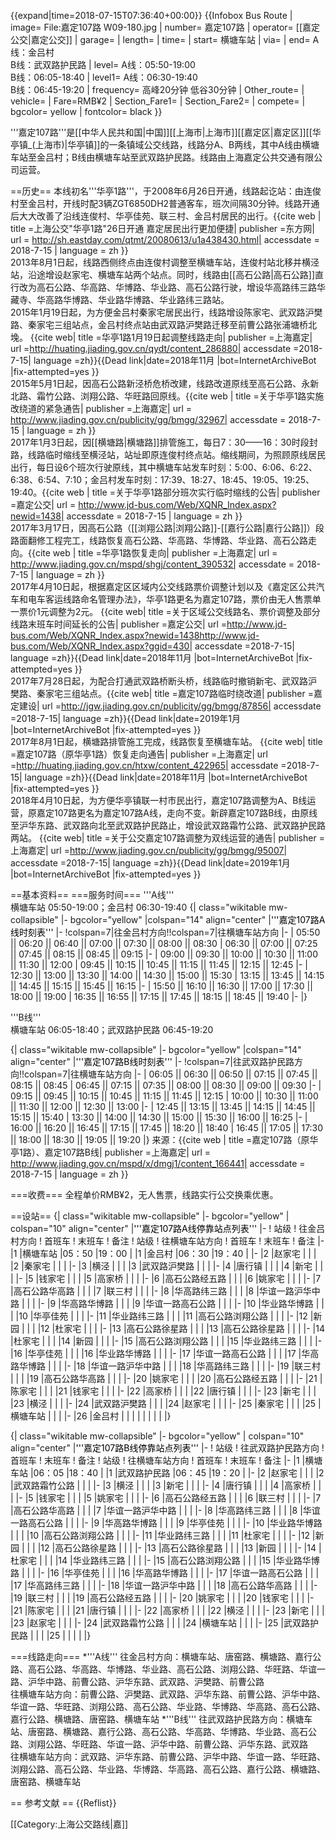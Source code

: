 {{expand|time=2018-07-15T07:36:40+00:00}}
{{Infobox Bus Route 
| image= File:嘉定107路 W09-180.jpg
| number= 嘉定107路
| operator= [[嘉定公交|嘉定公交]] 
| garage= 
| length= 
| time= 
| start= 横塘车站
| via= 
| end= A线：金吕村<br>B线：武双路护民路
| level= A线：05:50-19:00<br>B线：06:05-18:40
| level1= A线：06:30-19:40<br>B线：06:45-19:20
| frequency= 高峰20分钟 低谷30分钟
| Other_route= 
| vehicle= 
| Fare=RMB¥2
| Section_Fare1=
| Section_Fare2=
| compete= 
| bgcolor= yellow
| fontcolor= black
}}

'''嘉定107路'''是[[中华人民共和国|中国]][[上海市|上海市]][[嘉定区|嘉定区]][[华亭镇_(上海市)|华亭镇]]的一条镇域公交线路，线路分A、B两线，其中A线由横塘车站至金吕村；B线由横塘车站至武双路护民路<ref name="嘉定107路"/>。线路由上海嘉定公共交通有限公司运营。

==历史==
本线初名'''华亭1路'''，于2008年6月26日开通，线路起讫站：由连俊村至金吕村，开线时配3辆ZGT6850DH2普通客车，班次间隔30分钟。线路开通后大大改善了沿线连俊村、华亭佳苑、联三村、金吕村居民的出行。<ref>{{cite web | title =上海公交"华亭1路"26日开通 嘉定居民出行更加便捷| publisher =东方网| url  = http://sh.eastday.com/qtmt/20080613/u1a438430.html| accessdate = 2018-7-15 | language = zh }}</ref>
<br>2013年8月1日起，线路西侧终点由连俊村调整至横塘车站，连俊村站北移并横泾站，沿途增设赵家宅、横塘车站两个站点。同时，线路由[[高石公路|高石公路]]直行改为高石公路、华高路、华博路、华业路、高石公路行驶，增设华高路纬三路华藏寺、华高路华博路、华业路华博路、华业路纬三路站。
<br>2015年1月19日起，为方便金吕村秦家宅居民出行，线路增设陈家宅、武双路沪樊路、秦家宅三组站点，金吕村终点站由武双路沪樊路迁移至前曹公路张浦塘桥北堍。
<ref>{{cite web| title =华亭1路1月19日起调整线路走向| publisher =上海嘉定| url =http://huating.jiading.gov.cn/qydt/content_286880| accessdate =2018-7-15| language =zh}}{{Dead link|date=2018年11月 |bot=InternetArchiveBot |fix-attempted=yes }}</ref>
<br>2015年5月1日起，因高石公路新泾桥危桥改建，线路改道原线至高石公路、永新北路、霜竹公路、浏翔公路、华旺路回原线。<ref>{{cite web | title =关于华亭1路实施改绕道的紧急通告| publisher =上海嘉定| url  = http://www.jiading.gov.cn/publicity/gg/bmgg/32967| accessdate = 2018-7-15 | language = zh }}</ref>
<br>2017年1月3日起，因[[横塘路|横塘路]]排管施工，每日7：30——16：30时段封路，线路临时缩线至横泾站，站址即原连俊村终点站。缩线期间，为照顾原线居民出行，每日设6个班次行驶原线，其中横塘车站发车时刻：5:00、6:06、6:22、6:38、6:54、7:10；金吕村发车时刻：17:39、18:27、18:45、19:05、19:25、19:40。<ref>{{cite web | title =关于华亭1路部分班次实行临时缩线的公告| publisher =嘉定公交| url  = http://www.jd-bus.com/Web/XQNR_Index.aspx?newid=1438| accessdate = 2018-7-15 | language = zh }}</ref>
<br>2017年3月17日，因高石公路（[[浏翔公路|浏翔公路]]-[[嘉行公路|嘉行公路]]）段路面翻修工程完工，线路恢复高石公路、华高路、华博路、华业路、高石公路走向。<ref>{{cite web | title =华亭1路恢复走向| publisher =上海嘉定| url  = http://www.jiading.gov.cn/mspd/shgj/content_390532| accessdate = 2018-7-15 | language = zh }}</ref>
<br>2017年4月10日起，根据嘉定区区域内公交线路票价调整计划以及《嘉定区公共汽车和电车客运线路命名管理办法》，华亭1路更名为嘉定107路，票价由无人售票单一票价1元调整为2元。
<ref name="嘉定票价调整">{{cite web| title =关于区域公交线路名、票价调整及部分线路末班车时间延长的公告| publisher =嘉定公交| url =http://www.jd-bus.com/Web/XQNR_Index.aspx?newid=1438http://www.jd-bus.com/Web/XQNR_Index.aspx?ggid=430| accessdate =2018-7-15| language =zh}}{{Dead link|date=2018年11月 |bot=InternetArchiveBot |fix-attempted=yes }}</ref>
<br>2017年7月28日起，为配合打通武双路桥断头桥，线路临时撤销新宅、武双路沪樊路、秦家宅三组站点。<ref>{{cite web| title =嘉定107路临时绕改道| publisher =嘉定建设| url =http://jgw.jiading.gov.cn/publicity/gg/bmgg/87856| accessdate =2018-7-15| language =zh}}{{Dead link|date=2019年1月 |bot=InternetArchiveBot |fix-attempted=yes }}</ref>
<br>2017年8月1日起，横塘路排管施工完成，线路恢复至横塘车站。
<ref>{{cite web| title =嘉定107路（原华亭1路）恢复走向通告| publisher =上海嘉定| url =http://huating.jiading.gov.cn/htxw/content_422965| accessdate =2018-7-15| language =zh}}{{Dead link|date=2018年11月 |bot=InternetArchiveBot |fix-attempted=yes }}</ref>
<br>2018年4月10日起，为方便华亭镇联一村市民出行，嘉定107路调整为A、B线运营，原嘉定107路更名为嘉定107路A线，走向不变。新辟嘉定107路B线，由原线至沪华东路、武双路向北至武双路护民路止，增设武双路霜竹公路、武双路护民路两站。
<ref>{{cite web| title =关于公交嘉定107路调整为双线运营的通告| publisher =上海嘉定| url =http://www.jiading.gov.cn/publicity/gg/bmgg/95007| accessdate =2018-7-15| language =zh}}{{Dead link|date=2019年1月 |bot=InternetArchiveBot |fix-attempted=yes }}</ref>

==基本资料==
===服务时间===
'''A线'''
<br>横塘车站 05:50-19:00；金吕村 06:30-19:40
{| class="wikitable mw-collapsible"
|- bgcolor="yellow"
|colspan="14" align="center" |<font color="black">'''嘉定107路A线时刻表'''</font>
|-
!colspan=7|往金吕村方向!!colspan=7|往横塘车站方向
|-
| 05:50 || 06:20  || 06:40 || 07:00 || 07:30 || 08:00 || 08:30
| 06:30 || 07:00  || 07:25 || 07:45 || 08:15 || 08:45 || 09:15
|-
| 09:00 || 09:30  || 10:00 || 10:30 || 11:00 || 11:30 || 12:00
| 09:45 || 10:15  || 10:45 || 11:15 || 11:45 || 12:15 || 12:45
|-
| 12:30 || 13:00  || 13:30 || 14:00 || 14:30 || 15:00 || 15:30
| 13:15 || 13:45  || 14:15 || 14:45 || 15:15 || 15:45 || 16:15
|-
| 15:50 || 16:10  || 16:30 || 17:00 || 17:30 || 18:00 || 19:00
| 16:35 || 16:55  || 17:15 || 17:45 || 18:15 || 18:45 || 19:40
|-
|}

'''B线'''
<br>横塘车站 06:05-18:40；武双路护民路 06:45-19:20

{| class="wikitable mw-collapsible"
|- bgcolor="yellow"
|colspan="14" align="center" |<font color="black">'''嘉定107路B线时刻表'''</font>
|-
!colspan=7|往武双路护民路方向!!colspan=7|往横塘车站方向
|-
| 06:05 || 06:30 || 06:50 || 07:15 || 07:45 || 08:15 || 08:45
| 06:45 || 07:15 || 07:35 || 08:00 || 08:30 || 09:00 || 09:30
|-
| 09:15 || 09:45 || 10:15 || 10:45 || 11:15 || 11:45 || 12:15
| 10:00 || 10:30 || 11:00 || 11:30 || 12:00 || 12:30 || 13:00
|-
| 12:45 || 13:15 || 13:45 || 14:15 || 14:45 || 15:15 || 15:40
| 13:30 || 14:00 || 14:30 || 15:00 || 15:30 || 16:00 || 16:25
|-
| 16:00 || 16:20 || 16:45 || 17:15 || 17:45 || 18:20 || 18:40
| 16:45 || 17:05 || 17:30 || 18:00 || 18:30 || 19:05 || 19:20
|}
来源：<ref name="嘉定107路">{{cite web | title =嘉定107路（原华亭1路）、嘉定107路B线| publisher =上海嘉定| url  = http://www.jiading.gov.cn/mspd/x/dmgj1/content_166441| accessdate = 2018-7-15 | language = zh }}</ref>

===收费===
全程单价RMB¥2<ref name="嘉定票价调整"/>，无人售票，线路实行公交换乘优惠。

==设站==
{| class="wikitable mw-collapsible"
|- bgcolor="yellow"
| colspan="10" align="center" |<font color="black">'''嘉定107路A线停靠站点列表'''</font> 
|-
! 站级
! 往金吕村方向
! 首班车
! 末班车
! 备注
! 站级
! 往横塘车站方向
! 首班车
! 末班车
! 备注
|-
|1
|横塘车站
|05：50
|19：00
|
|1
|金吕村
|06：30
|19：40
|
|-
|2
|赵家宅
|
|
|
|2
|秦家宅
|
|
|
|-
|3
|横泾
|
|
|
|3
|武双路沪樊路
|
|
|
|-
|4
|唐行镇
|
|
|
|4
|新宅
|
|
|
|-
|5
|钱家宅
|
|
|
|5
|高家桥
|
|
|
|-
|6
|高石公路经五路
|
|
|
|6
|姚家宅
|
|
|
|-
|7
|高石公路华高路
|
|
|
|7
|联三村
|
|
|
|-
|8
|华高路纬三路
|
|
|
|8
|华谊一路沪华中路
|
|
|
|-
|9
|华高路华博路
|
|
|
|9
|华谊一路高石公路
|
|
|
|-
|10
|华业路华博路
|
|
|
|10
|华亭佳苑
|
|
|
|-
|11
|华业路纬三路
|
|
|
|11
|高石公路浏翔公路
|
|
|
|-
|12
|新园
|
|
|
|12
|杜家宅
|
|
|
|-
|13
|高石公路徐星路
|
|
|
|13
|高石公路徐星路
|
|
|
|-
|14
|杜家宅
|
|
|
|14
|新园
|
|
|
|-
|15
|高石公路浏翔公路
|
|
|
|15
|华业路纬三路
|
|
|
|-
|16
|华亭佳苑
|
|
|
|16
|华业路华博路
|
|
|
|-
|17
|华谊一路高石公路
|
|
|
|17
|华高路华博路
|
|
|
|-
|18
|华谊一路沪华中路
|
|
|
|18
|华高路纬三路
|
|
|
|-
|19
|联三村
|
|
|
|19
|高石公路华高路
|
|
|
|-
|20
|姚家宅
|
|
|
|20
|高石公路经五路
|
|
|
|-
|21
|陈家宅
|
|
|
|21
|钱家宅
|
|
|
|-
|22
|高家桥
|
|
|
|22
|唐行镇
|
|
|
|-
|23
|新宅
|
|
|
|23
|横泾
|
|
|
|-
|24
|武双路沪樊路
|
|
|
|24
|赵家宅
|
|
|
|-
|25
|秦家宅
|
|
|
|25
|横塘车站
|
|
|
|-
|26
|金吕村
|
|
|
|
|
|
|
|
|}


{| class="wikitable mw-collapsible"
|- bgcolor="yellow"
| colspan="10" align="center" |<font color="black">'''嘉定107路B线停靠站点列表'''</font> 
|-
! 站级
! 往武双路护民路方向
! 首班车
! 末班车
! 备注
! 站级
! 往横塘车站方向
! 首班车
! 末班车
! 备注
|-
|1
|横塘车站
|06：05
|18：40
|
|1
|武双路护民路
|06：45
|19：20
|
|-
|2
|赵家宅
|
|
|
|2
|武双路霜竹公路
|
|
|
|-
|3
|横泾
|
|
|
|3
|新宅
|
|
|
|-
|4
|唐行镇
|
|
|
|4
|高家桥
|
|
|
|-
|5
|钱家宅
|
|
|
|5
|姚家宅
|
|
|
|-
|6
|高石公路经五路
|
|
|
|6
|联三村
|
|
|
|-
|7
|高石公路华高路
|
|
|
|7
|华谊一路沪华中路
|
|
|
|-
|8
|华高路纬三路
|
|
|
|8
|华谊一路高石公路
|
|
|
|-
|9
|华高路华博路
|
|
|
|9
|华亭佳苑
|
|
|
|-
|10
|华业路华博路
|
|
|
|10
|高石公路浏翔公路
|
|
|
|-
|11
|华业路纬三路
|
|
|
|11
|杜家宅
|
|
|
|-
|12
|新园
|
|
|
|12
|高石公路徐星路
|
|
|
|-
|13
|高石公路徐星路
|
|
|
|13
|新园
|
|
|
|-
|14
|杜家宅
|
|
|
|14
|华业路纬三路
|
|
|
|-
|15
|高石公路浏翔公路
|
|
|
|15
|华业路华博路
|
|
|
|-
|16
|华亭佳苑
|
|
|
|16
|华高路华博路
|
|
|
|-
|17
|华谊一路高石公路
|
|
|
|17
|华高路纬三路
|
|
|
|-
|18
|华谊一路沪华中路
|
|
|
|18
|高石公路华高路
|
|
|
|-
|19
|联三村
|
|
|
|19
|高石公路经五路
|
|
|
|-
|20
|姚家宅
|
|
|
|20
|钱家宅
|
|
|
|-
|21
|陈家宅
|
|
|
|21
|唐行镇
|
|
|
|-
|22
|高家桥
|
|
|
|22
|横泾
|
|
|
|-
|23
|新宅
|
|
|
|23
|赵家宅
|
|
|
|-
|24
|武双路霜竹公路
|
|
|
|24
|横塘车站
|
|
|
|-
|25
|武双路护民路
|
|
|
|25
|
|
|
|
|}

===线路走向===
*'''A线'''
往金吕村方向：横塘车站、唐窑路、横塘路、嘉行公路、高石公路、华高路、华博路、华业路、高石公路、浏翔公路、华旺路、华谊一路、沪华中路、前曹公路、沪华东路、武双路、沪樊路、前曹公路
<br>往横塘车站方向：前曹公路、沪樊路、武双路、沪华东路、前曹公路、沪华中路、华谊一路、华旺路、浏翔公路、高石公路、华业路、华博路、华高路、高石公路、嘉行公路、横塘路、唐窑路、横塘车站
*'''B线'''
往武双路护民路方向：横塘车站、唐窑路、横塘路、嘉行公路、高石公路、华高路、华博路、华业路、高石公路、浏翔公路、华旺路、华谊一路、沪华中路、前曹公路、沪华东路、武双路
<br>往横塘车站方向：武双路、沪华东路、前曹公路、沪华中路、华谊一路、华旺路、浏翔公路、高石公路、华业路、华博路、华高路、高石公路、嘉行公路、横塘路、唐窑路、横塘车站

== 参考文献 ==
{{Reflist}}

[[Category:上海公交路线|嘉]]
